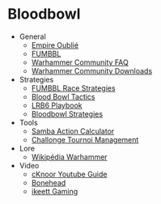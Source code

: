 # Bloodbowl

* General
  * [Empire Oublié](http://empireoublie.free.fr/)
  * [FUMBBL](https://fumbbl.com/)
  * [Warhammer Community FAQ](https://www.warhammer-community.com/faqs/?=#blood-bowl)
  * [Warhammer Community Downloads](https://www.warhammer-community.com/downloads/#blood-bowl)
* Strategies
  * [FUMBBL Race Strategies](https://fumbbl.com/help:BB20RaceStrategy)
  * [Blood Bowl Tactics](https://bbtactics.com/)
  * [LRB6 Playbook](http://www.plasmoids.dk/bbowl/LRB6Playbooks.htm)
  * [Bloodbowl Strategies](https://bloodbowlstrategies.com/fr/)
* Tools
  * [Samba Action Calculator](http://www.elyoukey.com/sac/)
  * [Challonge Tournoi Management](https://challonge.com/fr)
* Lore
  * [Wikipédia Warhammer](https://fr.wikipedia.org/wiki/Warhammer)
* Video
  * [cKnoor Youtube Guide](https://www.youtube.com/watch?v=WrU7dU1HSds&list=PLSJ6kwwJv4Nq12RPHARCNSpIJ7162MANH)
  * [Bonehead](https://www.youtube.com/@BoneheadPodcast)
  * [ikeett Gaming](https://www.youtube.com/@ikeettgaming)

